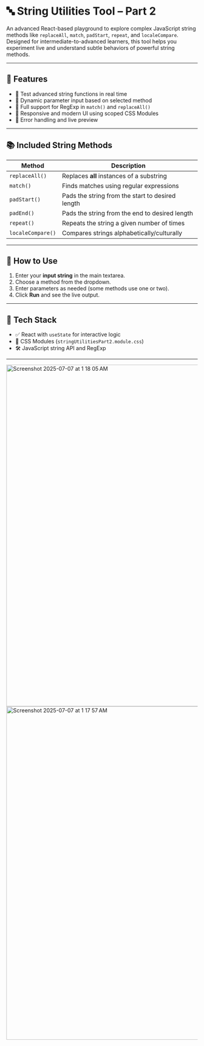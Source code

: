 # 🔤 String Utilities Tool – Part 2

An advanced React-based playground to explore complex JavaScript string methods like `replaceAll`, `match`, `padStart`, `repeat`, and `localeCompare`. 
Designed for intermediate-to-advanced learners, this tool helps you experiment live and understand subtle behaviors of powerful string methods.

---

## 🚀 Features

- 🔁 Test advanced string functions in real time
- 🎯 Dynamic parameter input based on selected method
- 📘 Full support for RegExp in `match()` and `replaceAll()`
- 🧱 Responsive and modern UI using scoped CSS Modules
- 📌 Error handling and live preview

---

## 📚 Included String Methods

| Method          | Description                                        |
|-----------------|----------------------------------------------------|
| `replaceAll()`  | Replaces **all** instances of a substring          |
| `match()`       | Finds matches using regular expressions            |
| `padStart()`    | Pads the string from the start to desired length   |
| `padEnd()`      | Pads the string from the end to desired length     |
| `repeat()`      | Repeats the string a given number of times         |
| `localeCompare()` | Compares strings alphabetically/culturally       |

---

## 🧪 How to Use

1. Enter your **input string** in the main textarea.
2. Choose a method from the dropdown.
3. Enter parameters as needed (some methods use one or two).
4. Click **Run** and see the live output.

---

## 🧰 Tech Stack

- ✅ React with `useState` for interactive logic
- 🎨 CSS Modules (`stringUtilitiesPart2.module.css`)
- 🛠 JavaScript string API and RegExp

---

<img width="898" alt="Screenshot 2025-07-07 at 1 18 05 AM" src="https://github.com/user-attachments/assets/6903ad37-d6ed-48ec-a05c-15fa9a4aa7a8" />
<img width="876" alt="Screenshot 2025-07-07 at 1 17 57 AM" src="https://github.com/user-attachments/assets/19ecc4c5-4e0b-4914-aadc-aea0218fe1b5" />

